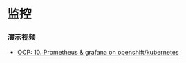 # 监控

### 演示视频
- [OCP: 10. Prometheus & grafana on openshift/kubernetes](https://www.youtube.com/watch?v=h0OdaZ-j6YI)



